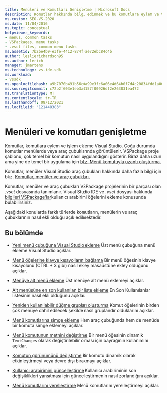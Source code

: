 ```yaml
---
title: Menüleri ve Komutları Genişletme | Microsoft Docs
description: Komutlar hakkında bilgi edinmek ve bu komutlara eylem ve Visual Studio. VSPackage proje şablonu, çok temel bir komutun nasıl uygulandığını gösterir.
ms.custom: SEO-VS-2020
ms.date: 11/04/2016
ms.topic: conceptual
helpviewer_keywords:
- menus, common tasks
- VSPackages, menu tasks
- .vsct files, common menu tasks
ms.assetid: 7b2be4b9-e3fe-4412-874f-ae72ebc84c4b
author: leslierichardson95
ms.author: lerich
manager: jmartens
ms.technology: vs-ide-sdk
ms.workload:
- vssdk
ms.openlocfilehash: a9b7070b491b56c0a99e3fc6a06e4d64b0f7d4c20834fdd1a069c9b54a267deb
ms.sourcegitcommit: c72b2f603e1eb3a4157f00926df2e263831ea472
ms.translationtype: MT
ms.contentlocale: tr-TR
ms.lasthandoff: 08/12/2021
ms.locfileid: "121448383"
---
```

# <a name="extend-menus-and-commands"></a>Menüleri ve komutları genişletme
Komutlar, komutlara eylem ve işlem ekleme Visual Studio. Çoğu durumda komutlar menülerde veya araç çubuklarında görüntülenir. VSPackage proje şablonu, çok temel bir komutun nasıl uygulandığını gösterir. Biraz daha uzun ama yine de temel bir uygulama için [bkz. Menü komutuyla uzantı oluşturma.](../extensibility/creating-an-extension-with-a-menu-command.md)

 Komutlar, menüler Visual Studio araç çubukları hakkında daha fazla bilgi için bkz. [Komutlar, menüler ve araç çubukları.](../extensibility/internals/commands-menus-and-toolbars.md)

 Komutlar, menüler ve araç çubukları VSPackage projelerinin bir parçası olan *.vsct* dosyasında tanımlanır. Visual Studio IDE ve *.vsct* dosyası hakkında [bilgileri VSPackage'lar](../extensibility/internals/how-vspackages-add-user-interface-elements.md)kullanıcı arabirimi öğelerini ekleme konusunda bulabilirsiniz.

 Aşağıdaki konularda farklı türlerde komutların, menülerin ve araç çubuklarının nasıl ekli olduğu açık edilmektedir.

## <a name="in-this-section"></a>Bu bölümde
- [Yeni menü çubuğuna Visual Studio ekleme](../extensibility/adding-a-menu-to-the-visual-studio-menu-bar.md) Üst menü çubuğuna menü ekleme Visual Studio açıklar.

- [Menü öğelerine klavye kısayollarını bağlama](../extensibility/binding-keyboard-shortcuts-to-menu-items.md) Bir menü öğesinin klavye kısayolunu (CTRL + 3 gibi) nasıl ekley masaüstüne ekley olduğunu açıklar.

- [Menüye alt menü ekleme](../extensibility/adding-a-submenu-to-a-menu.md) Üst menüye alt menü eklemeyi açıklar.

- [Alt menüsüne en son kullanılan bir liste ekleme](../extensibility/adding-a-most-recently-used-list-to-a-submenu.md) En Son Kullanılanlar listesinin nasıl ekli olduğunu açıklar.

- [Yeniden kullanılabilir düğme grupları oluşturma](../extensibility/creating-reusable-groups-of-buttons.md) Komut öğelerinin birden çok menüye dahil edilecek şekilde nasıl gruplandır olduklarını açıklar.

- [Menü komutlarına simge ekleme](../extensibility/adding-icons-to-menu-commands.md) Hem araç çubuğunda hem de menüde bir komuta simge eklemeyi açıklar.

- [Menü komutunun metnini değiştirme](../extensibility/changing-the-text-of-a-menu-command.md) Bir menü öğesinin dinamik `TextChanges` olarak değiştirilebilir olması için bayrağının kullanımını açıklar.

- [Komutun görünümünü değiştirme](../extensibility/changing-the-appearance-of-a-command.md) Bir komutu dinamik olarak etkinleştirmeyi veya devre dışı bırakmayı açıklar.

- [Kullanıcı arabirimini güncelleştirme](../extensibility/updating-the-user-interface.md) Kullanıcı arabiriminin son değişiklikleri yansıtması için güncelleştirmenin nasıl zorlandığını açıklar.

- [Menü komutlarını yerelleştirme](../extensibility/localizing-menu-commands.md) Menü komutlarını yerelleştirmeyi açıklar.
